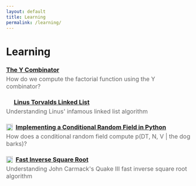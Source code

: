 ```yaml
---
layout: default
title: Learning
permalink: /learning/
---
```


<h1>Learning</h1>

<h3 style="margin-bottom: 0;">
  <a href="/learning/y-combinator/">The Y Combinator</a>
</h3>
<p style="margin-top: 5px; color: #666; font-size: 16px;">
  How do we compute the factorial function using the Y combinator?
</p>

<h3 style="margin-bottom: 0;">
  <img
    src="https://upload.wikimedia.org/wikipedia/commons/thumb/1/1e/Google_Slides_logo_%282014-2020%29.svg/1489px-Google_Slides_logo_%282014-2020%29.svg.png"
    width="13"
    style="vertical-align:-3px; margin-right:4px;"
  >
  <a href="https://docs.google.com/presentation/d/1_q9YeA2Zlb4btYARbilsRcxMXVdPq8CVmRycjS_KrqU/edit?usp=sharing">Linus Torvalds Linked List</a>
</h3>
<p style="margin-top: 5px; color: #666; font-size: 16px;">
  Understanding Linus' infamous linked list algorithm
</p>

<h3 style="margin-bottom: 0;">
  <img
    src="https://encrypted-tbn0.gstatic.com/images?q=tbn:ANd9GcSG8mOoMjnCt8ZkqobhyjbBdQ-wlwbPODwJvA&s"
    width="18"
    style="vertical-align:-3px; margin-right:4px;"
  >
  <a href="https://www.youtube.com/watch?v=XesdKt4J6Zc">Implementing a Conditional Random Field in Python</a>
</h3>
<p style="margin-top: 5px; color: #666; font-size: 16px;">
  How does a conditional random field compute p(DT, N, V | the dog barks)?
</p>

<h3 style="margin-bottom: 0;">
  <img
    src="https://encrypted-tbn0.gstatic.com/images?q=tbn:ANd9GcSG8mOoMjnCt8ZkqobhyjbBdQ-wlwbPODwJvA&s"
    width="18"
    style="vertical-align:-3px; margin-right:4px;"
  >
  <a href="https://www.youtube.com/watch?v=nGDfJAiZCwc&list=PLkd5S9lUKlOA3MpiTj9owaJqHBjR8fh2o">Fast Inverse Square Root</a>
</h3>
<p style="margin-top: 5px; color: #666; font-size: 16px;">
  Understanding John Carmack's Quake III fast inverse square root algorithm
</p>
